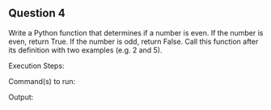 ## Question 4

Write a Python function that determines if a number is even. If the number is even, return True. If the number is odd, return False. Call this function after its definition with two examples (e.g. 2 and 5).


Execution Steps: 

Command(s) to run:

Output:
